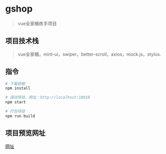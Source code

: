 # gshop

> vue全家桶练手项目

## 项目技术栈

> vue全家桶，mint-ui，swiper，better-scroll，axios，mock.js，stylus.

## 指令

``` bash
# 下载依赖
npm install

# 调试项目，网址：http://localhost:10010
npm start

# 打包项目
npm run build

```

## 项目预览网址
[网址](https://charles2xx.github.io/gshop/)
